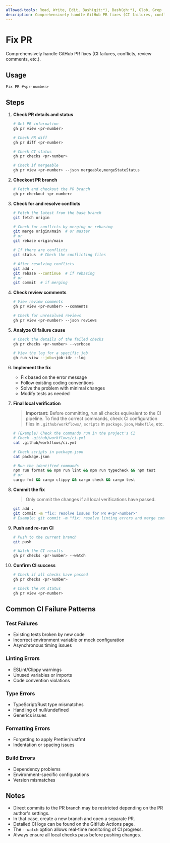 ```yaml
---
allowed-tools: Read, Write, Edit, Bash(git:*), Bash(gh:*), Glob, Grep
description: Comprehensively handle GitHub PR fixes (CI failures, conflicts, reviews)
---
```


# Fix PR

Comprehensively handle GitHub PR fixes (CI failures, conflicts, review comments, etc.).

## Usage
```
Fix PR #<pr-number>
```

## Steps

1.  **Check PR details and status**
    ```bash
    # Get PR information
    gh pr view <pr-number>
    
    # Check PR diff
    gh pr diff <pr-number>
    
    # Check CI status
    gh pr checks <pr-number>
    
    # Check if mergeable
    gh pr view <pr-number> --json mergeable,mergeStateStatus
    ```

2.  **Checkout PR branch**
    ```bash
    # Fetch and checkout the PR branch
    gh pr checkout <pr-number>
    ```

3.  **Check for and resolve conflicts**
    ```bash
    # Fetch the latest from the base branch
    git fetch origin
    
    # Check for conflicts by merging or rebasing
    git merge origin/main  # or master
    # or
    git rebase origin/main
    
    # If there are conflicts
    git status  # Check the conflicting files
    
    # After resolving conflicts
    git add .
    git rebase --continue  # if rebasing
    # or
    git commit  # if merging
    ```

4.  **Check review comments**
    ```bash
    # View review comments
    gh pr view <pr-number> --comments
    
    # Check for unresolved reviews
    gh pr view <pr-number> --json reviews
    ```

5.  **Analyze CI failure cause**
    ```bash
    # Check the details of the failed checks
    gh pr checks <pr-number> --verbose
    
    # View the log for a specific job
    gh run view --job=<job-id> --log
    ```

6.  **Implement the fix**
    *   Fix based on the error message
    *   Follow existing coding conventions
    *   Solve the problem with minimal changes
    *   Modify tests as needed

7.  **Final local verification**
    > **Important:** Before committing, run all checks equivalent to the CI pipeline.
    > To find the correct commands, check CI configuration files in `.github/workflows/`, `scripts` in `package.json`, `Makefile`, etc.

    ```bash
    # (Example) Check the commands run in the project's CI
    # Check .github/workflows/ci.yml
    cat .github/workflows/ci.yml

    # Check scripts in package.json
    cat package.json

    # Run the identified commands
    npm run format && npm run lint && npm run typecheck && npm test
    # or
    cargo fmt && cargo clippy && cargo check && cargo test
    ```

8.  **Commit the fix**
    > Only commit the changes if all local verifications have passed.
    ```bash
    git add .
    git commit -m "fix: resolve issues for PR #<pr-number>"
    # Example: git commit -m "fix: resolve linting errors and merge conflicts for PR #123"
    ```

9.  **Push and re-run CI**
    ```bash
    # Push to the current branch
    git push
    
    # Watch the CI results
    gh pr checks <pr-number> --watch
    ```

10. **Confirm CI success**
    ```bash
    # Check if all checks have passed
    gh pr checks <pr-number>
    
    # Check the PR status
    gh pr view <pr-number>
    ```

## Common CI Failure Patterns

### Test Failures
- Existing tests broken by new code
- Incorrect environment variable or mock configuration
- Asynchronous timing issues

### Linting Errors
- ESLint/Clippy warnings
- Unused variables or imports
- Code convention violations

### Type Errors
- TypeScript/Rust type mismatches
- Handling of null/undefined
- Generics issues

### Formatting Errors
- Forgetting to apply Prettier/rustfmt
- Indentation or spacing issues

### Build Errors
- Dependency problems
- Environment-specific configurations
- Version mismatches

## Notes

- Direct commits to the PR branch may be restricted depending on the PR author's settings.
- In that case, create a new branch and open a separate PR.
- Detailed CI logs can be found on the GitHub Actions page.
- The `--watch` option allows real-time monitoring of CI progress.
- Always ensure all local checks pass before pushing changes.
